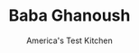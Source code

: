 ---
layout: ../../layouts/MarkdownPostLayout.astro
title: Baba Ghanoush
author: America's Test Kitchen
pubDate: 2023-03-15
description: "This creamy, smoky roasted eggplant dip is easy to make and infinitely customizable."
image_url: https://res.cloudinary.com/hksqkdlah/image/upload/ar_1:1,c_fill,dpr_2.0,f_auto,fl_lossy.progressive.strip_profile,g_faces:auto,q_auto:low,w_344/SFS_BabaGhanoush-42_zfz9qn
tags: ["Side Dishes","Middle Eastern","Vegetables","Condiments"]
calories: 983
protein: 4
carbohydrates: 11
fats: 21
fiber: 5
ingredients: ["2 (12-ounce), eggplants","1 tablespoon, lemon juice, plus extra for seasoning","1-2 , garlic cloves, minced to paste","1 teaspoon, table salt","¼ cup, tahini","¼ cup, extra-virgin olive oil, divided","1 tablespoon, chopped fresh parsley"]
serves: 4
time: "1¼ hours"
instructions: ["Poke each eggplant about 6 times with paring knife.","FOR THE OVEN: Adjust oven rack 8 inches from broiler element and heat broiler. Line rimmed baking sheet with aluminum foil.","FOR A CHARCOAL GRILL: Open bottom vent completely. Light large chimney starter filled with charcoal briquettes (6 quarts). When top coals are partially covered with ash, pour evenly over grill. Set cooking grate in place, cover, and open lid vent completely. Heat grill until hot, about 5 minutes.","FOR A GAS GRILL: Turn all burners to high; cover; and heat grill until hot, about 15 minutes. Turn all burners to medium-high.","Place eggplants on prepared sheet (or directly on cooking grate) and broil (or grill, covered) for 20 minutes. Remove sheet from oven and flip eggplants (or flip eggplants on grill). Return sheet to oven and broil (or grill, covered) for 10 minutes. (Skin should be charred and have aroma of burning leaves.) Transfer eggplants to plate and let cool completely, about 30minutes.","Meanwhile, combine lemon juice, garlic, and salt in medium bowl and let sit while eggplants cool.","Working with 1 eggplant at a time, split lengthwise on 1 side through skin and peel back skin to expose flesh. Using spoon, scoop out eggplant flesh; discard eggplant skin. Chop eggplant flesh fine with chef's knife and transfer to bowl with lemon juice mixture.","Add tahini and 2 tablespoons oil to eggplant mixture and whisk to combine. Let baba ghanoush sit for 20 minutes to allow flavors to blend, stirring occasionally. Season with extra lemon juice and salt to taste. Spread baba ghanoush in shallow bowl and drizzle with remaining 2 tablespoons oil. Sprinkle with parsley and serve."]
nutrition: ["391 mg Potassium, K","145 mg Phosphorus, P","80 mg Calcium, Ca","1 mg Iron, Fe","34 mg Magnesium, Mg","475 mg Sodium, Na","21 g Total lipid (fat)","1 mg Niacin","12 g Fatty acids, total monounsaturated","5 g Fatty acids, total polyunsaturated","6 mg Vitamin C, total ascorbic acid","3 g Fatty acids, total saturated","5 g Fiber, total dietary","47 µg Folate, food","5 g Sugars, total","28 µg Vitamin K (phylloquinone)","132 g Water","11 g Carbohydrate, by difference","47 µg Folate, DFE","4 g Protein","2 mg Vitamin E (alpha-tocopherol)","5 µg Vitamin A, RAE","245 kcal Energy","983 calories"]
notes: "If the only eggplants you can find weigh more than 12 ounces, you may need to go a little heavier on the salt and lemon juice when seasoning to taste in step 6. The finished product should be assertive but not overpowering."
---